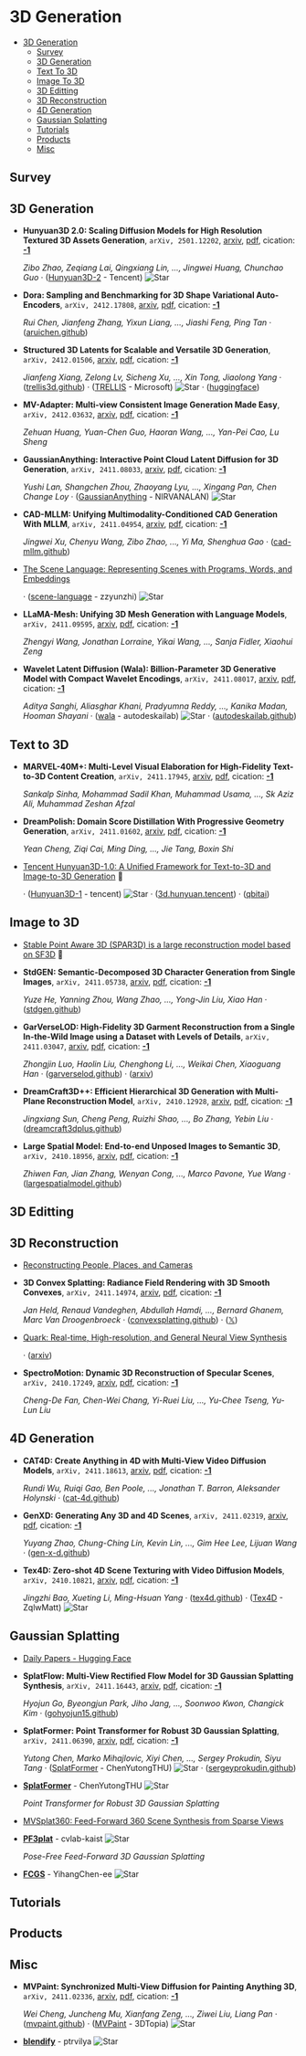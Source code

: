 # 3D Generation

- [3D Generation](#3d-generation) 
  - [Survey](#survey)
  - [3D Generation](#3d-generation)
  - [Text To 3D](#text-to-3d)
  - [Image To 3D](#image-to-3d)
  - [3D Editting](#3d-editting)
  - [3D Reconstruction](#3d-reconstruction)
  - [4D Generation](#4d-generation)
  - [Gaussian Splatting](#gaussian-splatting)
  - [Tutorials](#tutorials)
  - [Products](#products)
  - [Misc](#misc)


## Survey


## 3D Generation

- **Hunyuan3D 2.0: Scaling Diffusion Models for High Resolution Textured 3D 
  Assets Generation**, `arXiv, 2501.12202`, [arxiv](http://arxiv.org/abs/2501.12202v2), [pdf](http://arxiv.org/pdf/2501.12202v2.pdf), cication: [**-1**](None) 

	 *Zibo Zhao, Zeqiang Lai, Qingxiang Lin, ..., Jingwei Huang, Chunchao Guo* · ([Hunyuan3D-2](https://github.com/Tencent/Hunyuan3D-2) - Tencent) ![Star](https://img.shields.io/github/stars/Tencent/Hunyuan3D-2.svg?style=social&label=Star)
- **Dora: Sampling and Benchmarking for 3D Shape Variational Auto-Encoders**, `arXiv, 2412.17808`, [arxiv](http://arxiv.org/abs/2412.17808v2), [pdf](http://arxiv.org/pdf/2412.17808v2.pdf), cication: [**-1**](None) 

	 *Rui Chen, Jianfeng Zhang, Yixun Liang, ..., Jiashi Feng, Ping Tan* · ([aruichen.github](https://aruichen.github.io/Dora/))
- **Structured 3D Latents for Scalable and Versatile 3D Generation**, `arXiv, 2412.01506`, [arxiv](http://arxiv.org/abs/2412.01506v1), [pdf](http://arxiv.org/pdf/2412.01506v1.pdf), cication: [**-1**](None) 

	 *Jianfeng Xiang, Zelong Lv, Sicheng Xu, ..., Xin Tong, Jiaolong Yang* · ([trellis3d.github](https://trellis3d.github.io)) · ([TRELLIS](https://github.com/Microsoft/TRELLIS) - Microsoft) ![Star](https://img.shields.io/github/stars/Microsoft/TRELLIS.svg?style=social&label=Star) · ([huggingface](https://huggingface.co/spaces/JeffreyXiang/TRELLIS))
- **MV-Adapter: Multi-view Consistent Image Generation Made Easy**, `arXiv, 2412.03632`, [arxiv](http://arxiv.org/abs/2412.03632v1), [pdf](http://arxiv.org/pdf/2412.03632v1.pdf), cication: [**-1**](None) 

	 *Zehuan Huang, Yuan-Chen Guo, Haoran Wang, ..., Yan-Pei Cao, Lu Sheng*
- **GaussianAnything: Interactive Point Cloud Latent Diffusion for 3D 
  Generation**, `arXiv, 2411.08033`, [arxiv](http://arxiv.org/abs/2411.08033v1), [pdf](http://arxiv.org/pdf/2411.08033v1.pdf), cication: [**-1**](None) 

	 *Yushi Lan, Shangchen Zhou, Zhaoyang Lyu, ..., Xingang Pan, Chen Change Loy* · ([GaussianAnything](https://github.com/NIRVANALAN/GaussianAnything) - NIRVANALAN) ![Star](https://img.shields.io/github/stars/NIRVANALAN/GaussianAnything.svg?style=social&label=Star)
- **CAD-MLLM: Unifying Multimodality-Conditioned CAD Generation With MLLM**, `arXiv, 2411.04954`, [arxiv](http://arxiv.org/abs/2411.04954v1), [pdf](http://arxiv.org/pdf/2411.04954v1.pdf), cication: [**-1**](None) 

	 *Jingwei Xu, Chenyu Wang, Zibo Zhao, ..., Yi Ma, Shenghua Gao* · ([cad-mllm.github](https://cad-mllm.github.io/))
- [The Scene Language: Representing Scenes with Programs, Words, and Embeddings](https://ai.stanford.edu/~yzzhang/projects/scene-language/) 

	 · ([scene-language](https://github.com/zzyunzhi/scene-language) - zzyunzhi) ![Star](https://img.shields.io/github/stars/zzyunzhi/scene-language.svg?style=social&label=Star)
- **LLaMA-Mesh: Unifying 3D Mesh Generation with Language Models**, `arXiv, 2411.09595`, [arxiv](http://arxiv.org/abs/2411.09595v1), [pdf](http://arxiv.org/pdf/2411.09595v1.pdf), cication: [**-1**](None) 

	 *Zhengyi Wang, Jonathan Lorraine, Yikai Wang, ..., Sanja Fidler, Xiaohui Zeng*
- **Wavelet Latent Diffusion (Wala): Billion-Parameter 3D Generative Model 
  with Compact Wavelet Encodings**, `arXiv, 2411.08017`, [arxiv](http://arxiv.org/abs/2411.08017v1), [pdf](http://arxiv.org/pdf/2411.08017v1.pdf), cication: [**-1**](None) 

	 *Aditya Sanghi, Aliasghar Khani, Pradyumna Reddy, ..., Kanika Madan, Hooman Shayani* · ([wala](https://github.com/autodeskailab/wala?tab=readme-ov-file) - autodeskailab) ![Star](https://img.shields.io/github/stars/autodeskailab/wala.svg?style=social&label=Star) · ([autodeskailab.github](https://autodeskailab.github.io/WaLaProject/))

## Text to 3D

- **MARVEL-40M+: Multi-Level Visual Elaboration for High-Fidelity Text-to-3D 
  Content Creation**, `arXiv, 2411.17945`, [arxiv](http://arxiv.org/abs/2411.17945v1), [pdf](http://arxiv.org/pdf/2411.17945v1.pdf), cication: [**-1**](None) 

	 *Sankalp Sinha, Mohammad Sadil Khan, Muhammad Usama, ..., Sk Aziz Ali, Muhammad Zeshan Afzal*
- **DreamPolish: Domain Score Distillation With Progressive Geometry 
  Generation**, `arXiv, 2411.01602`, [arxiv](http://arxiv.org/abs/2411.01602v1), [pdf](http://arxiv.org/pdf/2411.01602v1.pdf), cication: [**-1**](None) 

	 *Yean Cheng, Ziqi Cai, Ming Ding, ..., Jie Tang, Boxin Shi*
- [Tencent Hunyuan3D-1.0: A Unified Framework for Text-to-3D and Image-to-3D Generation](https://huggingface.co/tencent/Hunyuan3D-1)  🤗 

	 · ([Hunyuan3D-1](https://github.com/tencent/Hunyuan3D-1) - tencent) ![Star](https://img.shields.io/github/stars/tencent/Hunyuan3D-1.svg?style=social&label=Star) · ([3d.hunyuan.tencent](https://3d.hunyuan.tencent.com/hunyuan3d.pdf)) · ([qbitai](https://www.qbitai.com/2024/11/215630.html))

## Image to 3D

- [Stable Point Aware 3D (SPAR3D) is a large reconstruction model based on SF3D](https://huggingface.co/stabilityai/stable-point-aware-3d)  🤗 
- **StdGEN: Semantic-Decomposed 3D Character Generation from Single Images**, `arXiv, 2411.05738`, [arxiv](http://arxiv.org/abs/2411.05738v1), [pdf](http://arxiv.org/pdf/2411.05738v1.pdf), cication: [**-1**](None) 

	 *Yuze He, Yanning Zhou, Wang Zhao, ..., Yong-Jin Liu, Xiao Han* · ([stdgen.github](https://stdgen.github.io))
- **GarVerseLOD: High-Fidelity 3D Garment Reconstruction from a Single 
  In-the-Wild Image using a Dataset with Levels of Details**, `arXiv, 2411.03047`, [arxiv](http://arxiv.org/abs/2411.03047v1), [pdf](http://arxiv.org/pdf/2411.03047v1.pdf), cication: [**-1**](None) 

	 *Zhongjin Luo, Haolin Liu, Chenghong Li, ..., Weikai Chen, Xiaoguang Han* · ([garverselod.github](https://garverselod.github.io/)) · ([arxiv](https://arxiv.org/abs/2411.03047))
- **DreamCraft3D++: Efficient Hierarchical 3D Generation with Multi-Plane 
  Reconstruction Model**, `arXiv, 2410.12928`, [arxiv](http://arxiv.org/abs/2410.12928v1), [pdf](http://arxiv.org/pdf/2410.12928v1.pdf), cication: [**-1**](None)

	 *Jingxiang Sun, Cheng Peng, Ruizhi Shao, ..., Bo Zhang, Yebin Liu* · ([dreamcraft3dplus.github](https://dreamcraft3dplus.github.io/))
- **Large Spatial Model: End-to-end Unposed Images to Semantic 3D**, `arXiv, 2410.18956`, [arxiv](http://arxiv.org/abs/2410.18956v1), [pdf](http://arxiv.org/pdf/2410.18956v1.pdf), cication: [**-1**](None) 

	 *Zhiwen Fan, Jian Zhang, Wenyan Cong, ..., Marco Pavone, Yue Wang* · ([largespatialmodel.github](https://largespatialmodel.github.io/))

## 3D Editting


## 3D Reconstruction

- [Reconstructing People, Places, and Cameras](https://muelea.github.io/hsfm/) 
- **3D Convex Splatting: Radiance Field Rendering with 3D Smooth Convexes**, `arXiv, 2411.14974`, [arxiv](http://arxiv.org/abs/2411.14974v2), [pdf](http://arxiv.org/pdf/2411.14974v2.pdf), cication: [**-1**](None) 

	 *Jan Held, Renaud Vandeghen, Abdullah Hamdi, ..., Bernard Ghanem, Marc Van Droogenbroeck* · ([convexsplatting.github](https://convexsplatting.github.io/)) · ([𝕏](https://x.com/Eng_Hemdi/status/1862191508679795180))
- [Quark: Real-time, High-resolution, and General Neural View Synthesis](https://quark-3d.github.io/) 

	 · ([arxiv](http://arxiv.org/abs/2411.16680))
- **SpectroMotion: Dynamic 3D Reconstruction of Specular Scenes**, `arXiv, 2410.17249`, [arxiv](http://arxiv.org/abs/2410.17249v1), [pdf](http://arxiv.org/pdf/2410.17249v1.pdf), cication: [**-1**](None) 

	 *Cheng-De Fan, Chen-Wei Chang, Yi-Ruei Liu, ..., Yu-Chee Tseng, Yu-Lun Liu*

## 4D Generation

- **CAT4D: Create Anything in 4D with Multi-View Video Diffusion Models**, `arXiv, 2411.18613`, [arxiv](http://arxiv.org/abs/2411.18613v1), [pdf](http://arxiv.org/pdf/2411.18613v1.pdf), cication: [**-1**](None) 

	 *Rundi Wu, Ruiqi Gao, Ben Poole, ..., Jonathan T. Barron, Aleksander Holynski* · ([cat-4d.github](https://cat-4d.github.io/))
- **GenXD: Generating Any 3D and 4D Scenes**, `arXiv, 2411.02319`, [arxiv](http://arxiv.org/abs/2411.02319v2), [pdf](http://arxiv.org/pdf/2411.02319v2.pdf), cication: [**-1**](None) 

	 *Yuyang Zhao, Chung-Ching Lin, Kevin Lin, ..., Gim Hee Lee, Lijuan Wang* · ([gen-x-d.github](https://gen-x-d.github.io))
- **Tex4D: Zero-shot 4D Scene Texturing with Video Diffusion Models**, `arXiv, 2410.10821`, [arxiv](http://arxiv.org/abs/2410.10821v2), [pdf](http://arxiv.org/pdf/2410.10821v2.pdf), cication: [**-1**](None) 

	 *Jingzhi Bao, Xueting Li, Ming-Hsuan Yang* · ([tex4d.github](https://tex4d.github.io/)) · ([Tex4D](https://github.com/ZqlwMatt/Tex4D) - ZqlwMatt) ![Star](https://img.shields.io/github/stars/ZqlwMatt/Tex4D.svg?style=social&label=Star)

## Gaussian Splatting

- [Daily Papers - Hugging Face](https://huggingface.co/papers?date=2025-01-29)
- **SplatFlow: Multi-View Rectified Flow Model for 3D Gaussian Splatting 
  Synthesis**, `arXiv, 2411.16443`, [arxiv](http://arxiv.org/abs/2411.16443v1), [pdf](http://arxiv.org/pdf/2411.16443v1.pdf), cication: [**-1**](None) 

	 *Hyojun Go, Byeongjun Park, Jiho Jang, ..., Soonwoo Kwon, Changick Kim* · ([gohyojun15.github](https://gohyojun15.github.io/SplatFlow/))
- **SplatFormer: Point Transformer for Robust 3D Gaussian Splatting**, `arXiv, 2411.06390`, [arxiv](http://arxiv.org/abs/2411.06390v2), [pdf](http://arxiv.org/pdf/2411.06390v2.pdf), cication: [**-1**](None) 

	 *Yutong Chen, Marko Mihajlovic, Xiyi Chen, ..., Sergey Prokudin, Siyu Tang* · ([SplatFormer](https://github.com/ChenYutongTHU/SplatFormer) - ChenYutongTHU) ![Star](https://img.shields.io/github/stars/ChenYutongTHU/SplatFormer.svg?style=social&label=Star) · ([sergeyprokudin.github](https://sergeyprokudin.github.io/splatformer/))
- [**SplatFormer**](https://github.com/ChenYutongTHU/SplatFormer) - ChenYutongTHU ![Star](https://img.shields.io/github/stars/ChenYutongTHU/SplatFormer.svg?style=social&label=Star) 

	 *Point Transformer for Robust 3D Gaussian Splatting*
- [MVSplat360: Feed-Forward 360 Scene Synthesis from Sparse Views](https://donydchen.github.io/mvsplat360/) 
- [**PF3plat**](https://github.com/cvlab-kaist/PF3plat) - cvlab-kaist ![Star](https://img.shields.io/github/stars/cvlab-kaist/PF3plat.svg?style=social&label=Star) 

	 *Pose-Free Feed-Forward 3D Gaussian Splatting*
- [**FCGS**](https://github.com/YihangChen-ee/FCGS) - YihangChen-ee ![Star](https://img.shields.io/github/stars/YihangChen-ee/FCGS.svg?style=social&label=Star) 

## Tutorials


## Products


## Misc

- **MVPaint: Synchronized Multi-View Diffusion for Painting Anything 3D**, `arXiv, 2411.02336`, [arxiv](http://arxiv.org/abs/2411.02336v1), [pdf](http://arxiv.org/pdf/2411.02336v1.pdf), cication: [**-1**](None) 

	 *Wei Cheng, Juncheng Mu, Xianfang Zeng, ..., Ziwei Liu, Liang Pan* · ([mvpaint.github](https://mvpaint.github.io/)) · ([MVPaint](https://github.com/3DTopia/MVPaint) - 3DTopia) ![Star](https://img.shields.io/github/stars/3DTopia/MVPaint.svg?style=social&label=Star)
- [**blendify**](https://github.com/ptrvilya/blendify) - ptrvilya ![Star](https://img.shields.io/github/stars/ptrvilya/blendify.svg?style=social&label=Star) 